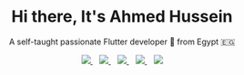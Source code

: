 <h1 align='center'>Hi there, It's Ahmed Hussein</h1>

<p align='center'>A self-taught passionate Flutter developer 💙 from Egypt 🇪🇬</p>


<p align='center'>
<a href="mailto:ahmeddhus@gmail.com">
  <img src="https://img.shields.io/badge/email me-%23D14836.svg?&style=for-the-badge&logo=gmail&logoColor=white" />
</a>&nbsp;&nbsp;
<a href="https://twitter.com/ahmeddhus">
  <img src="https://img.shields.io/badge/twitter-%231DA1F2.svg?&style=for-the-badge&logo=twitter&logoColor=white" />
</a>&nbsp;&nbsp;
<a href="https://www.linkedin.com/in/ahmeddhus/">
  <img src="https://img.shields.io/badge/linkedin-%230077B5.svg?&style=for-the-badge&logo=linkedin&logoColor=white" />
</a>&nbsp;&nbsp;
<a href="https://www.youtube.com/@groovex7470">
  <img src="https://img.shields.io/badge/youtube-%23D14836.svg?&style=for-the-badge&logo=youtube&logoColor=white" />
</a> 
  </a>&nbsp;&nbsp;
  <a href="https://medium.com/@ahmeddhus">
  <img src="https://img.shields.io/badge/medium-%23D14836.svg?&color=black&style=for-the-badge&logo=medium&logoColor=white" />
</a> 
</p>
